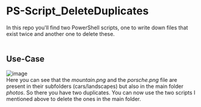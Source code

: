 # PS-Script_DeleteDuplicates
In this repo you'll find two PowerShell scripts, one to write down files that exist twice and another one to delete these.
<br><br>
## Use-Case
![image](https://user-images.githubusercontent.com/74704796/173205285-68bc4c52-5d90-4bb0-afa8-09dc06065b44.png)
<br>
Here you can see that the _mountain.png_ and the _porsche.png_ file are present in their subfolders (cars/landscapes) but also in the main folder _photos_. So there you have two duplicates. You can now use the two scripts I mentioned above to delete the ones in the main folder.
